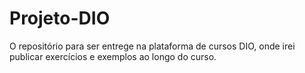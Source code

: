 # Projeto-DIO
 O repositório para ser entrege na plataforma de cursos DIO, onde irei publicar exercícios e exemplos ao longo do curso.
